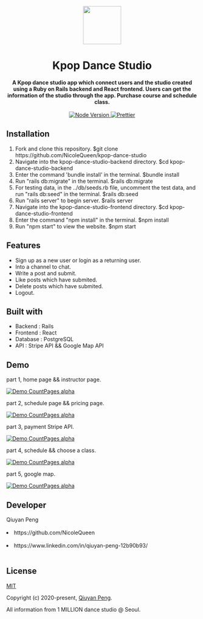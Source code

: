 <p align="center">
  <a href="https://arya.lovejade.cn/" target="_blank">
    <img width="100"src="https://encrypted-tbn0.gstatic.com/images?q=tbn%3AANd9GcTfy-5NfqPnU5WIm4OERok12seY_Y-hYsRY5Q&usqp=CAU">
  </a>
</p>

<h1 align="center">Kpop Dance Studio</h1>

<div align="center" size="12">
  <strong>
     A Kpop dance studio app which connect users and the studio created using a Ruby on Rails backend and React frontend. Users can get the information of the studio through the app. Purchase course and schedule class.
  </strong>
</div>

<br>

<div align="center">
  <a href="https://nodejs.org/en/">
    <img src="https://img.shields.io/badge/node-%3E%3D%208.0.0-green.svg" alt="Node Version">
  </a>
  <a href="https://nicelinks.site/post/5c16083e819ae45de1453caa">
    <img src="https://img.shields.io/badge/code_style-prettier-ff69b4.svg?style=flat" alt="Prettier">
  </a>
</div>

## Installation

<ol>
  <li>Fork and clone this repository. $git clone https://github.com/NicoleQueen/kpop-dance-studio</li>
  <li>Navigate into the kpop-dance-studio-backend directory. $cd kpop-dance-studio-backend</li>
  <li>Enter the command 'bundle install' in the terminal. $bundle install</li>
  <li>Run "rails db:migrate" in the terminal. $rails db:migrate</li>
  <li>For testing data, in the ../db/seeds.rb file, uncomment the test data, and run "rails db:seed" in the terminal. $rails db:seed</li>
  <li>Run "rails server" to begin server. $rails server</li>
  <li>Navigate into the kpop-dance-studio-frontend directory. $cd kpop-dance-studio-frontend</li>
  <li>Enter the command "npm install" in the terminal. $npm install</li>
  <li>Run "npm start" to view the website. $npm start</li>
</ol>

## Features
<ul>
  <li>Sign up as a new user or login as a returning user.</li>
  <li>Into a channel to chat.</li>
  <li>Write a post and submit.</li>
  <li>Like posts which have submited.</li>
  <li>Delete posts which have submited.</li>
  <li>Logout.</li>
</ul>


## Built with

<ul>
  <li>Backend : Rails</li>
  <li>Frontend : React</li>
  <li>Database : PostgreSQL</li>
  <li>API : Stripe API && Google Map API</li>
</ul>

## Demo

part 1, home page && instructor page.

[![Demo CountPages alpha](https://j.gifs.com/6Xnyj9.gif)](https://www.youtube.com/watch?v=CbwQh-mebZI)


part 2, schedule page && pricing page.

[![Demo CountPages alpha](https://j.gifs.com/BNDp7X.gif)](https://www.youtube.com/watch?v=CbwQh-mebZI)


part 3, payment Stripe API.

[![Demo CountPages alpha](https://j.gifs.com/YWjxBK.gif)](https://www.youtube.com/watch?v=CbwQh-mebZI)


part 4, schedule && choose a class.

[![Demo CountPages alpha](https://j.gifs.com/k8GKlX.gif)](https://www.youtube.com/watch?v=CbwQh-mebZI)


part 5, google map.

[![Demo CountPages alpha](https://j.gifs.com/L7QDR4.gif)](https://www.youtube.com/watch?v=CbwQh-mebZI)

## Developer

<div>Qiuyan Peng<div><br>
<li>https://github.com/NicoleQueen</li><br>
<li>https://www.linkedin.com/in/qiuyan-peng-12b90b93/</li><br>


## License

[MIT](http://opensource.org/licenses/MIT)

Copyright (c) 2020-present, [Qiuyan Peng](https://www.linkedin.com/in/qiuyan-peng-12b90b93/).

All information from 1 MILLION dance studio @ Seoul.

